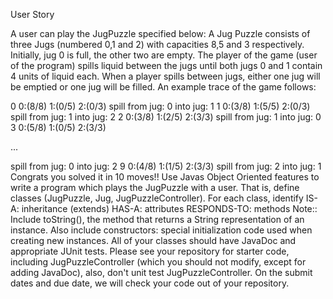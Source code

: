 User Story

A user can play the JugPuzzle specified below: 
A Jug Puzzle consists of three Jugs (numbered 0,1 and 2) with capacities 8,5 and 3 respectively. Initially, jug 0 is full, the other two are empty. The player of the game (user of the program) spills liquid between the jugs until both jugs 0 and 1 contain 4 units of liquid each. When a player spills between jugs, either one jug will be emptied or one jug will be filled. An example trace of the game follows:

0  0:(8/8) 1:(0/5) 2:(0/3)
spill from jug: 0
into jug: 1
1  0:(3/8) 1:(5/5) 2:(0/3)
spill from jug: 1
into jug: 2
2  0:(3/8) 1:(2/5) 2:(3/3)
spill from jug: 1
into jug: 0
3  0:(5/8) 1:(0/5) 2:(3/3)

...

spill from jug: 0
into jug: 2
9  0:(4/8) 1:(1/5) 2:(3/3)
spill from jug: 2
into jug: 1
Congrats you solved it in 10 moves!!
Use Javas Object Oriented features to write a program which plays the JugPuzzle with a user. That is, define classes (JugPuzzle, Jug, JugPuzzleController). For each class, identify
IS-A: inheritance (extends)
HAS-A: attributes
RESPONDS-TO: methods 
Note:: Include toString(), the method that returns a String representation of an instance. Also include constructors: special initialization code used when creating new instances.
All of your classes should have JavaDoc and appropriate JUnit tests. Please see your repository for starter code, including JugPuzzleController (which you should not modify, except for adding JavaDoc), also, don't unit test JugPuzzleController. On the submit dates and due date, we will check your code out of your repository.

